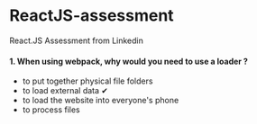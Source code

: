 # ReactJS-assessment
React.JS Assessment from Linkedin

#### 1. When using webpack, why would you need to use a loader ?
- to put together physical file folders
- to load external data &#10004;
- to load the website into everyone's phone
- to process files
